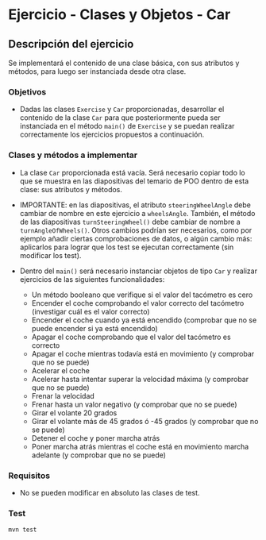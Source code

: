 # Ejercicio - Clases y Objetos - Car
## Descripción del ejercicio
Se implementará el contenido de una clase básica, con sus atributos y métodos, para luego ser instanciada desde otra clase.

### Objetivos
* Dadas las clases ``Exercise`` y ``Car`` proporcionadas, desarrollar el contenido de la clase ``Car`` para que posteriormente pueda
  ser instanciada en el método ``main()`` de ``Exercise`` y se puedan realizar correctamente los ejercicios propuestos a continuación.

### Clases y métodos a implementar
* La clase ``Car`` proporcionada está vacía. Será necesario copiar todo lo que se muestra en las diapositivas del temario de POO dentro
  de esta clase: sus atributos y métodos.


* IMPORTANTE: en las diapositivas, el atributo ``steeringWheelAngle`` debe cambiar de nombre en este ejercicio a ``wheelsAngle``.
  También, el método de las diapositivas ``turnSteeringWheel()`` debe cambiar de nombre a ``turnAngleOfWheels()``. Otros cambios podrían
  ser necesarios, como por ejemplo añadir ciertas comprobaciones de datos, o algún cambio más: aplicarlos para lograr que los test se
  ejecutan correctamente (sin modificar los test).



* Dentro del ``main()`` será necesario instanciar objetos de tipo ``Car`` y realizar ejercicios de las siguientes funcionalidades:
  * Un método booleano que verifique si el valor del tacómetro es cero
  * Encender el coche comprobando el valor correcto del tacómetro (investigar cuál es el valor correcto)
  * Encender el coche cuando ya está encendido (comprobar que no se puede encender si ya está encendido)
  * Apagar el coche comprobando que el valor del tacómetro es correcto
  * Apagar el coche mientras todavía está en movimiento (y comprobar que no se puede)
  * Acelerar el coche
  * Acelerar hasta intentar superar la velocidad máxima (y comprobar que no se puede)
  * Frenar la velocidad
  * Frenar hasta un valor negativo (y comprobar que no se puede)
  * Girar el volante 20 grados
  * Girar el volante más de 45 grados ó -45 grados (y comprobar que no se puede)
  * Detener el coche y poner marcha atrás
  * Poner marcha atrás mientras el coche está en movimiento marcha adelante (y comprobar que no se puede)


### Requisitos
* No se pueden modificar en absoluto las clases de test.

### Test

```
mvn test
```
